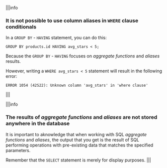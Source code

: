 |||info
### It is not possible to use column aliases in `WHERE` clause conditionals

In a `GROUP BY` - `HAVING` statement, you can do this:

```
GROUP BY products.id HAVING avg_stars < 5;
```

Because the `GROUP BY` - `HAVING` focuses on _aggregate functions_ and _aliases_ results.

However, writing a `WHERE avg_stars < 5` statement will result in the following error:

```
ERROR 1054 (42S22): Unknown column 'avg_stars' in 'where clause'
```

|||

|||info
### The results of _aggregate functions_ and _aliases_ are not stored anywhere in the database
It is important to aknowledge that when working with SQL _aggregate functions_ and _aliases_, the output that you get is the result of SQL performing operations with pre-existing data that matches the specified parameters.

Remember that the `SELECT` statement is merely for display purposes.
|||